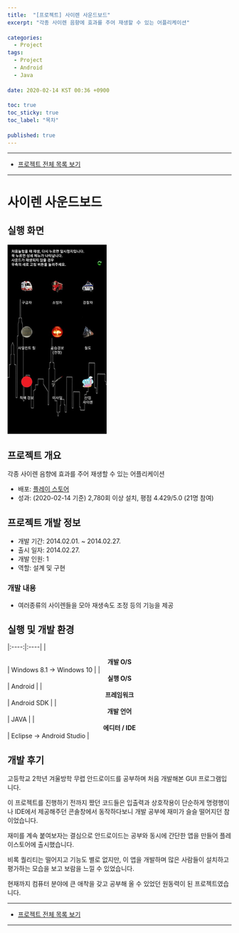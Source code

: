 ```yaml
---
title:  "[프로젝트] 사이렌 사운드보드"
excerpt: "각종 사이렌 음향에 효과를 주어 재생할 수 있는 어플리케이션"

categories:
  - Project
tags:
  - Project
  - Android
  - Java

date: 2020-02-14 KST 00:36 +0900

toc: true
toc_sticky: true
toc_label: "목차"

published: true
---
```


- - -

 - [프로젝트 전체 목록 보기](/projects)

- - -

# 사이렌 사운드보드

## 실행 화면

![](/assets/images/posts/projects/siren-soundboard/main.png)

## 프로젝트 개요

각종 사이렌 음향에 효과를 주어 재생할 수 있는 어플리케이션

 - 배포: [플레이 스토어](https://play.google.com/store/apps/details?id=std.neomind.sirenpackage)
 - 성과: (2020-02-14 기준) 2,780회 이상 설치, 평점 4.429/5.0 (21명 참여)

## 프로젝트 개발 정보

 - 개발 기간: 2014.02.01. ~ 2014.02.27.
 - 출시 일자: 2014.02.27.
 - 개발 인원: 1
 - 역할: 설계 및 구현

### 개발 내용

 - 여러종류의 사이렌들을 모아 재생속도 조정 등의 기능을 제공

## 실행 및 개발 환경

|:----:|:----|
| **<center>개발 O/S</center>** | Windows 8.1 → Windows 10 |
| **<center>실행 O/S</center>** | Android |
| **<center>프레임워크</center>** | Android SDK |
| **<center>개발 언어</center>** | JAVA |
| **<center>에디터 / IDE</center>** | Eclipse → Android Studio |

## 개발 후기

고등학교 2학년 겨울방학 무렵 안드로이드를 공부하며 처음 개발해본 GUI 프로그램입니다.

이 프로젝트를 진행하기 전까지 짰던 코드들은 입출력과 상호작용이 단순하게 명령행이나 IDE에서 제공해주던 콘솔창에서 동작하다보니 개발 공부에 재미가 슬슬 떨어지던 참이었습니다.

재미를 계속 붙여보자는 결심으로 안드로이드는 공부와 동시에 간단한 앱을 만들어 플레이스토어에 출시했습니다.

비록 퀄리티는 떨어지고 기능도 별로 없지만, 이 앱을 개발하며 많은 사람들이 설치하고 평가하는 모습을 보고 보람을 느낄 수 있었습니다.

현재까지 컴퓨터 분야에 큰 애착을 갖고 공부해 올 수 있었던 원동력이 된 프로젝트였습니다.

- - -

 - [프로젝트 전체 목록 보기](/projects)

- - -